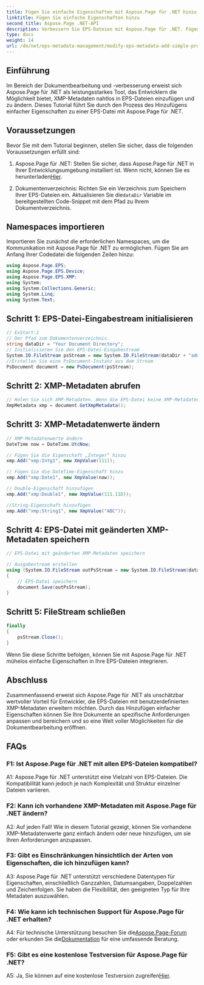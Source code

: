 ```yaml
---
title: Fügen Sie einfache Eigenschaften mit Aspose.Page für .NET hinzu
linktitle: Fügen Sie einfache Eigenschaften hinzu
second_title: Aspose.Page .NET-API
description: Verbessern Sie EPS-Dateien mit Aspose.Page für .NET. Fügen Sie mühelos einfache Eigenschaften für benutzerdefinierte Dokumentmetadaten hinzu.
type: docs
weight: 14
url: /de/net/eps-metadata-management/modify-eps-metadata-add-simple-properties/
---
```

## Einführung

Im Bereich der Dokumentbearbeitung und -verbesserung erweist sich Aspose.Page für .NET als leistungsstarkes Tool, das Entwicklern die Möglichkeit bietet, XMP-Metadaten nahtlos in EPS-Dateien einzufügen und zu ändern. Dieses Tutorial führt Sie durch den Prozess des Hinzufügens einfacher Eigenschaften zu einer EPS-Datei mit Aspose.Page für .NET.

## Voraussetzungen

Bevor Sie mit dem Tutorial beginnen, stellen Sie sicher, dass die folgenden Voraussetzungen erfüllt sind:

1.  Aspose.Page für .NET: Stellen Sie sicher, dass Aspose.Page für .NET in Ihrer Entwicklungsumgebung installiert ist. Wenn nicht, können Sie es herunterladen[Hier](https://releases.aspose.com/page/net/).

2.  Dokumentenverzeichnis: Richten Sie ein Verzeichnis zum Speichern Ihrer EPS-Dateien ein. Aktualisieren Sie die`dataDir` Variable im bereitgestellten Code-Snippet mit dem Pfad zu Ihrem Dokumentverzeichnis.

## Namespaces importieren

Importieren Sie zunächst die erforderlichen Namespaces, um die Kommunikation mit Aspose.Page für .NET zu ermöglichen. Fügen Sie am Anfang Ihrer Codedatei die folgenden Zeilen hinzu:

```csharp
using Aspose.Page.EPS;
using Aspose.Page.EPS.Device;
using Aspose.Page.EPS.XMP;
using System;
using System.Collections.Generic;
using System.Linq;
using System.Text;
```

## Schritt 1: EPS-Datei-Eingabestream initialisieren

```csharp
// ExStart:1
// Der Pfad zum Dokumentenverzeichnis.
string dataDir = "Your Document Directory";
// Initialisieren Sie den EPS-Datei-Eingabestream
System.IO.FileStream psStream = new System.IO.FileStream(dataDir + "add_simple_props_input.eps", System.IO.FileMode.Open, System.IO.FileAccess.Read);
//Erstellen Sie eine PsDocument-Instanz aus dem Stream
PsDocument document = new PsDocument(psStream);
```

## Schritt 2: XMP-Metadaten abrufen

```csharp
// Holen Sie sich XMP-Metadaten. Wenn die EPS-Datei keine XMP-Metadaten enthält, erhalten wir eine neue, gefüllt mit Werten aus PS-Metadatenkommentaren (%%Creator, %%CreateDate, %%Title usw.).
XmpMetadata xmp = document.GetXmpMetadata();
```

## Schritt 3: XMP-Metadatenwerte ändern

```csharp
// XMP-Metadatenwerte ändern
DateTime now = DateTime.UtcNow;

// Fügen Sie die Eigenschaft „Integer“ hinzu
xmp.Add("xmp:Intg1", new XmpValue(111));

// Fügen Sie die DateTime-Eigenschaft hinzu
xmp.Add("xmp:Date1", new XmpValue(now));

// Double-Eigenschaft hinzufügen
xmp.Add("xmp:Double1", new XmpValue(111.11D));

//String-Eigenschaft hinzufügen
xmp.Add("xmp:String1", new XmpValue("ABC"));
```

## Schritt 4: EPS-Datei mit geänderten XMP-Metadaten speichern

```csharp
// EPS-Datei mit geänderten XMP-Metadaten speichern

// Ausgabestream erstellen
using (System.IO.FileStream outPsStream = new System.IO.FileStream(dataDir + "add_simple_props_output.eps", System.IO.FileMode.Create, System.IO.FileAccess.Write))
{
    // EPS-Datei speichern
    document.Save(outPsStream);
}
```

## Schritt 5: FileStream schließen

```csharp
finally
{
    psStream.Close();
}
```

Wenn Sie diese Schritte befolgen, können Sie mit Aspose.Page für .NET mühelos einfache Eigenschaften in Ihre EPS-Dateien integrieren.

## Abschluss

Zusammenfassend erweist sich Aspose.Page für .NET als unschätzbar wertvoller Vorteil für Entwickler, die EPS-Dateien mit benutzerdefinierten XMP-Metadaten erweitern möchten. Durch das Hinzufügen einfacher Eigenschaften können Sie Ihre Dokumente an spezifische Anforderungen anpassen und bereichern und so eine Welt voller Möglichkeiten für die Dokumentbearbeitung eröffnen.

## FAQs

### F1: Ist Aspose.Page für .NET mit allen EPS-Dateien kompatibel?

A1: Aspose.Page für .NET unterstützt eine Vielzahl von EPS-Dateien. Die Kompatibilität kann jedoch je nach Komplexität und Struktur einzelner Dateien variieren.

### F2: Kann ich vorhandene XMP-Metadaten mit Aspose.Page für .NET ändern?

A2: Auf jeden Fall! Wie in diesem Tutorial gezeigt, können Sie vorhandene XMP-Metadatenwerte ganz einfach ändern oder neue hinzufügen, um sie Ihren Anforderungen anzupassen.

### F3: Gibt es Einschränkungen hinsichtlich der Arten von Eigenschaften, die ich hinzufügen kann?

A3: Aspose.Page für .NET unterstützt verschiedene Datentypen für Eigenschaften, einschließlich Ganzzahlen, Datumsangaben, Doppelzahlen und Zeichenfolgen. Sie haben die Flexibilität, den geeigneten Typ für Ihre Metadaten auszuwählen.

### F4: Wie kann ich technischen Support für Aspose.Page für .NET erhalten?

 A4: Für technische Unterstützung besuchen Sie die[Aspose.Page-Forum](https://forum.aspose.com/c/page/39) oder erkunden Sie die[Dokumentation](https://reference.aspose.com/page/net/) für eine umfassende Beratung.

### F5: Gibt es eine kostenlose Testversion für Aspose.Page für .NET?

 A5: Ja, Sie können auf eine kostenlose Testversion zugreifen[Hier](https://releases.aspose.com/).